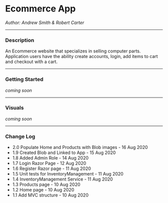 # Ecommerce App

*Author: Andrew Smith & Robert Carter*

---

### Description

An Ecommerce website that specializes in selling computer parts. Application users have the 
ability create accounts, login, add items to cart and checkout with a cart.

---

### Getting Started

*coming soon*

---

### Visuals

*coming soon*

---

### Change Log

- 2.0 Populate Home and Products with Blob images - 16 Aug 2020
- 1.9 Created Blob and Linked to App - 15 Aug 2020
- 1.8 Added Admin Role - 14 Aug 2020
- 1.7 Login Razor Page - 12 Aug 2020
- 1.6 Register Razor page - 11 Aug 2020
- 1.5 Unit tests for InventoryManagement - 11 Aug 2020
- 1.4 InventoryManagement Service - 11 Aug 2020
- 1.3 Products page - 10 Aug 2020
- 1.2 Home page - 10 Aug 2020
- 1.1 Add MVC structure - 10 Aug 2020
